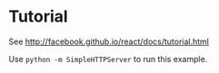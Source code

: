 # Tutorial

See http://facebook.github.io/react/docs/tutorial.html

Use `python -m SimpleHTTPServer` to run this example.
